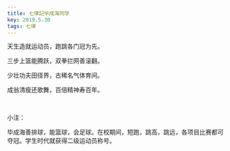 ```yaml
---
title: 七律記毕成海同学
key: 2019.5.30
tags: 七律
---
```


天生造就运动员，跑跳各门冠为先。

三步上篮能腾跃，双拳拦网善滚翻。

少壮功夫田径界，古稀名气体育间。

成翁清瘦还歌舞，百倍精神寿百年。

</br>

小注：

毕成海善排球，能篮球，会足球。在校期间，短跑，跳高，跳远，各项目比赛都可夺冠。学生时代就获得二级运动员称号。

</br>

